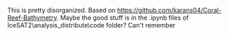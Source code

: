 This is pretty disorganized. Based on https://github.com/karans04/Coral-Reef-Bathymetry. Maybe the good stuff is in the .ipynb files of IceSAT2\analysis_distribute\code folder? Can't remember
